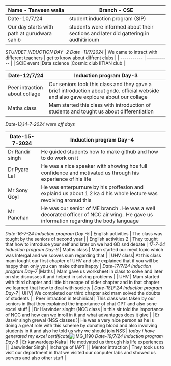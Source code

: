 | Name - Tanveen walia| Branch - CSE |
| ----------- | ----------- |
| Date-10/7/24 | student induction program (SIP)  |
| Our day starts with path at gurudwara sahib | students were informed about their sections and later did gattering in audhitirioum   |

*STUNDET INDUCTION DAY -2 Date -11/7/2024*
| We came to intract with different teachers  | get to know about diffrent clubs  |
| ----------- | ----------- |
| SCIE event
|Data science 
|Cosmic club
IITIAN club |

| Date-12/7/24 | Induction program Day-3 |
| ----------- | ----------- |
| Peer intraction about collage  | Our seniors took this class and they gave a brief introduction about gndc. official webside and also gave exploure about our collage |
| Maths class | Mam started this class with introduction of students and tought us about differentiation   |
*Date-13,14-7-2024 were off days*

| Date-15-7-2024 | Induction program Day-4 |
| ----------- | ----------- |
| Dr Randir singh | He guided students how to make github and how to do work on it |
| Dr Pyare Lal | He was a nice speaker with showing hos full confidence and motivated us through his experience of his life  |
| Mr Sony Goyl | He was enterpurnure by his proffesion and explaind us about 1 2 ka 4 his whole lecture was revolving aronud this |
| Mr Panchan | He was our senior of ME branch . He was a well decorated officer of NCC air wing . He gave us information regarding the body language |
*Date-16-7-24 Induction program Day -5*
| English activities | The class was tought by the seniors of second year |
| English activities 2 | They tought that how to introduce your self and later on we had GD snd debate |
*17-7-24 Induction program Day-6*
| Maths class  | Mam started our mext topic which was Intergal and we sooves sum regarding that |
| UHV class| At this class mam tought our first chapter of UHV and  she explained that if you will be happy then only you can make others happy |
*Date-17/7/24 Induction program Day-7*
|Maths | Mam gave us worksheet in class to solve and later on she discusses it and helped in solving problems |
| UHV | Mam started with third chapter and little bit recape of older chapter and in that chapter we learned that how to deal with society |
*Date-18\7\24 Induction program Day-7*
| UHV| We completed our third chapter akd mam solved the doubts of students |
| Peer intraction in techinical | This class was taken by our seniors in that they explained the importance of chat GPT and also sone excel stuff  |
| Dr Harvinder singht (NCC class |In this sir told the importance of NCC and how can we inroll in it and what advantages does it give |
| Er Jasvir singh grewal  (NSS classes )| He was a very nice person as he is doing a great role with this scheme by donating blood and also involving students in it and also he told us why we should join NSS |
*today i have generated my excel certificate*![IMG_1190](https://github.com/user-attachments/assets/7db4ed0f-e527-471d-b1a4-fc7fbcb27c9e)
*Date-19/7/24 Induction program Day-8*
| Er kanwardeep Kalra  | He motivated us through his life experiences |
| Jaswinder Singh | Incharge of IAPT |
| Mentor intraction  | They took us to visit our department in that we visited our conputer labs and showed us servers and also other stuff |

